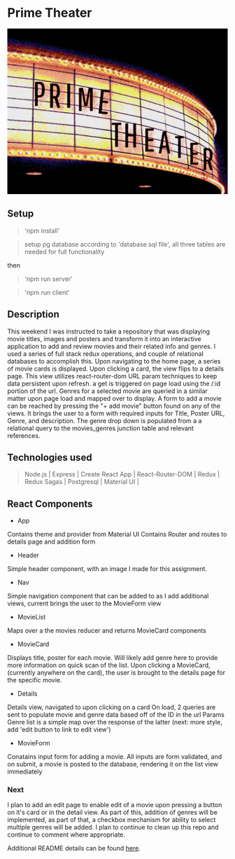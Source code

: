 # Prime Theater

![Prime Theater](public/images/prime_theater_cropped.jpg)


## Setup

> 'npm install'

> setup pg database according to 'database.sql file', all three tables are needed for full functionality

then

> 'npm run server'

> 'npm run client'

## Description

This weekend I was instructed to take a repository that was displaying movie titles, images and posters and transform it into 
an interactive application to add and review movies and their related info and genres. I used a series of full stack redux operations, and couple of relational databases to accomplish this. Upon navigating to the home page, a series of movie cards is displayed. Upon clicking a card, the view flips to a details page. This view utilizes react-router-dom URL param techniques to keep data persistent upon refresh. a get is triggered on page load using the /:id portion of the url. Genres for a selected movie are queried in a similar matter upon page load and mapped over to display. A form to add a movie can be reached by pressing the "+ add movie" button found on any of the views. It brings the user to a form with required inputs for Title, Poster URL, Genre, and description. The genre drop down is populated from a a relational query to the movies_genres junction table and relevant references. 

## Technologies used

> Node.js | Express | Create React App | React-Router-DOM | Redux | Redux Sagas | Postgresql | Material UI | 

## React Components

* App 

Contains theme and provider from Material UI
Contains Router and routes to details page and addition form

* Header 

Simple header component, with an image I made for this assignment.

* Nav 

Simple navigation component that can be added to as I add additional views, current brings the user to the MovieForm view

* MovieList

Maps over a the movies reducer and returns MovieCard components

* MovieCard

Displays title, poster for each movie. Will likely add genre here to provide more information on quick scan of the list.
Upon clicking a MovieCard, (currently anywhere on the card), the user is brought to the details page for the specific movie.

* Details

Details view, navigated to upon clicking on a card
On load, 2 queries are sent to populate movie and genre data based off of the ID in the url Params
Genre list is a simple map over the response of the latter
(next: more style, add 'edit button to link to edit view')

* MovieForm

Conatains input form for adding a movie. All inputs are form validated, and on submit, a movie is posted to the database, rendering it on the list view immediately

### Next 
I plan to add an edit page to enable edit of a movie upon pressing a button on it's card or in the detail view. As part of this, addition of genres will be implemented, as part of that, a checkbox mechanism for ability to select multiple genres will be added. I plan to continue to clean up this repo and continue to comment where appropriate. 

Additional README details can be found [here](https://github.com/PrimeAcademy/readme-template/blob/master/README.md).
